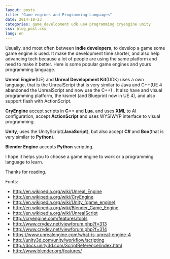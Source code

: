 ```yaml
---
layout: posts
title: "Game engines and Programming Languages"
date: 2014-10-23
categories: game_development udk ue4 programming cryengine unity
css: blog_post.css
lang: en
---
```


Usually, and most often between **indie developers**, to develop a game some game engine is used. It make the development time shorter, and also help advancing tech because a lot of people are using the same platform and need to make it better. Here is some popular game engines and yours programming language.<!--break-->

**Unreal Engine**(UE) and **Unreal Development Kit**(UDK) uses a own language, that is the UnrealScript that is very similar to Java and C++(UE 4 abandoned the UnrealScript and now use the C++) . It also have and visual programming platform, the kismet (and Blueprint now in UE 4), and also support flash with ActionScript.

**CryEngine** accept scripts in **C++** and **Lua**, and uses **XML** to AI configuration, accept **ActionScript** and uses WYSIWYP interface to visual programming.

**Unity**, uses the UnityScript(**JavaScript**), but also accept **C#** and **Boo**(that is very similar to **Python**).

**Blender Engine** accepts **Python** scripting.

I hope it helps you to choose a game engine to work or a programming language to learn.

Thanks for reading.

Fonts:
- <http://en.wikipedia.org/wiki/Unreal_Engine>
- <http://en.wikipedia.org/wiki/CryEngine>
- <http://en.wikipedia.org/wiki/Unity_(game_engine)>
- <http://en.wikipedia.org/wiki/Blender_Game_Engine>
- <http://en.wikipedia.org/wiki/UnrealScript>
- <http://cryengine.com/features/tools>
- <http://www.crydev.net/viewforum.php?f=313>
- <http://www.crydev.net/viewforum.php?f=314>
- <https://www.unrealengine.com/what-is-unreal-engine-4>
- <http://unity3d.com/unity/workflow/scripting>
- <http://docs.unity3d.com/ScriptReference/index.html>
- <http://www.blender.org/features/>
